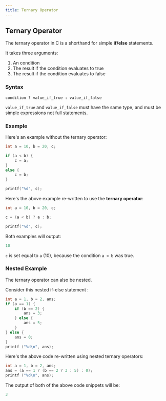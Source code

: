 ```yaml
---
title: Ternary Operator
---
```


## Ternary Operator

The ternary operator in C is a shorthand for simple **if/else** statements. 

It takes three arguments:
1. An condition
2. The result if the condition evaluates to true
3. The result if the condition evaluates to false

### Syntax

`condition ? value_if_true : value_if_false`

`value_if_true` and `value_if_false` must have the same type, and must be simple expressions not full statements.

### Example

Here's an example without the ternary operator:

```c
int a = 10, b = 20, c;

if (a < b) {
    c = a;
}
else {
    c = b;
}

printf("%d", c);
```

Here's the above example re-written to use the **ternary operator**:

```c
int a = 10, b = 20, c;

c = (a < b) ? a : b;

printf("%d", c);
```

Both examples will output:

```c
10
```

`c` is set equal to `a` (10), because the condition `a < b` was true.


### Nested Example

The ternary operator can also be nested.

Consider this nested if-else statement :
```c
int a = 1, b = 2, ans;
if (a == 1) {
    if (b == 2) {
        ans = 3;
    } else {
        ans = 5;
    }
} else {
    ans = 0;
}
printf ("%d\n", ans);
```

Here's the above code re-written using nested ternary operators:

```c
int a = 1, b = 2, ans;
ans = (a == 1 ? (b == 2 ? 3 : 5) : 0);
printf ("%d\n", ans);
```

The output of both of the above code snippets will be:

```c
3
```
